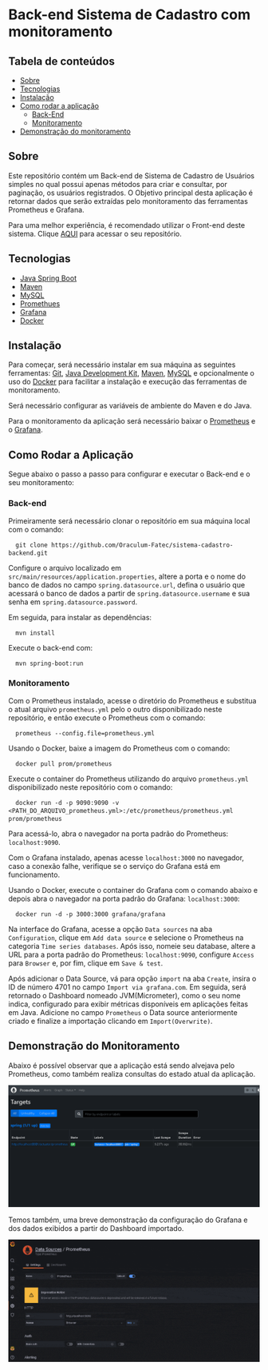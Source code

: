 #  Back-end Sistema de Cadastro com monitoramento


## Tabela de conteúdos
   * [Sobre](#sobre)
   * [Tecnologias](#tecnologias)
   * [Instalação](#instalação)
   * [Como rodar a aplicação](#como-rodar-a-aplicação)
      * [Back-End](#back-end)
      * [Monitoramento](#monitoramento)
   * [Demonstração do monitoramento](#demonstração-do-monitoramento)

## Sobre
Este repositório contém um Back-end de Sistema de Cadastro de Usuários simples no qual possui apenas métodos para criar e consultar, por paginação, os usuários registrados. O Objetivo principal desta aplicação é retornar dados que serão extraídas pelo monitoramento das ferramentas Prometheus e Grafana.

Para uma melhor experiência, é recomendado utilizar o Front-end deste sistema. Clique [AQUI](https://github.com/Oraculum-Fatec/sistema-cadastro) para acessar o seu repositório.


## Tecnologias
- [Java Spring Boot](https://spring.io/projects/spring-boot)
- [Maven](https://maven.apache.org/)
- [MySQL](https://grafana.com/)
- [Promethues](https://prometheus.io/)
- [Grafana](https://grafana.com/)
- [Docker](https://www.docker.com/)


## Instalação
Para começar, será necessário instalar em sua máquina as seguintes ferramentas:
[Git](https://git-scm.com), [Java Development Kit](https://www.oracle.com/java/technologies/downloads/), [Maven](https://maven.apache.org/download.cgi), [MySQL](https://dev.mysql.com/downloads/) e opcionalmente o uso do [Docker](https://www.docker.com/) para facilitar a instalação e execução das ferramentas de monitoramento.

Será necessário configurar as variáveis de ambiente do Maven e do Java.

Para o monitoramento da aplicação será necessário baixar o [Prometheus](https://prometheus.io/download/) e o [Grafana](https://grafana.com/get/?plcmt=top-nav&cta=downloads&tab=self-managed).


## Como Rodar a Aplicação
Segue abaixo o passo a passo para configurar e executar o Back-end e o seu monitoramento:

### Back-end
Primeiramente será necessário clonar o repositório em sua máquina local com o comando:

      git clone https://github.com/Oraculum-Fatec/sistema-cadastro-backend.git

Configure o arquivo localizado em ```src/main/resources/application.properties```, altere a porta e o nome do banco de dados no campo ```spring.datasource.url```, defina o usuário que acessará o banco de dados a partir de ```spring.datasource.username``` e sua senha em ```spring.datasource.password```.

Em seguida, para instalar as dependências:

      mvn install
      
Execute o back-end com:
 
      mvn spring-boot:run


### Monitoramento
Com o Prometheus instalado, acesse o diretório do Prometheus e substitua o atual arquivo ```prometheus.yml``` pelo o outro disponibilizado neste repositório, e então execute o Prometheus com o comando:

      prometheus --config.file=prometheus.yml
 
Usando o Docker, baixe a imagem do Prometheus com o comando:

      docker pull prom/prometheus
      
Execute o container do Prometheus utilizando do arquivo ```prometheus.yml``` disponibilizado neste repositório com o comando:
  
      docker run -d -p 9090:9090 -v <PATH_DO_ARQUIVO_prometheus.yml>:/etc/prometheus/prometheus.yml prom/prometheus

Para acessá-lo, abra o navegador na porta padrão do Prometheus: ```localhost:9090```.

Com o Grafana instalado, apenas acesse ```localhost:3000``` no navegador, caso a conexão falhe, verifique se o serviço do Grafana está em funcionamento.

Usando o Docker, execute o container do Grafana com o comando abaixo e depois abra o navegador na porta padrão do Grafana: ```localhost:3000```:

      docker run -d -p 3000:3000 grafana/grafana

Na interface do Grafana, acesse a opção ```Data sources``` na aba ```Configuration```, clique em ```Add data source``` e selecione o Prometheus na categoria ```Time series databases```. Após isso, nomeie seu database, altere a URL para a porta padrão do Prometheus: ```localhost:9090```, configure ```Access``` para ```Browser``` e, por fim, clique em ```Save & test```.

Após adicionar o Data Source, vá para opção ```import``` na aba ```Create```, insira o ID de número 4701 no campo ```Import via grafana.com```. Em seguida, será retornado o Dashboard nomeado JVM(Micrometer), como o seu nome indica, configurado para exibir métricas disponíveis em aplicações feitas em Java. Adicione no campo  ```Prometheus``` o Data source anteriormente criado e finalize a importação clicando em  ```Import(Overwrite)```.

## Demonstração do Monitoramento
Abaixo é possível observar que a aplicação está sendo alvejava pelo Prometheus, como também realiza consultas do estado atual da aplicação.

<p align="center">
  <img alt="prom" src="assets/prometheus_show.gif">
</p>

Temos também, uma breve demonstração da configuração do Grafana e dos dados exibidos a partir do Dashboard importado.

<p align="center">
  <img alt="prom" src="assets/grafana_show.gif">
</p>
